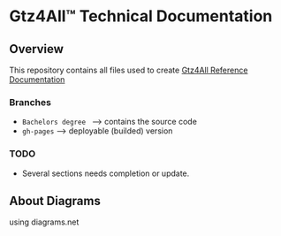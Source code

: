 
# Gtz4All™ Technical Documentation

## Overview
This repository contains all files used to create 
[Gtz4All Reference Documentation](https://git4all.github.io)

### Branches
- `Bachelors degree `   --> contains the source code
- `gh-pages` --> deployable (builded) version


### TODO
- Several sections needs completion or update. 

## About Diagrams
using diagrams.net
